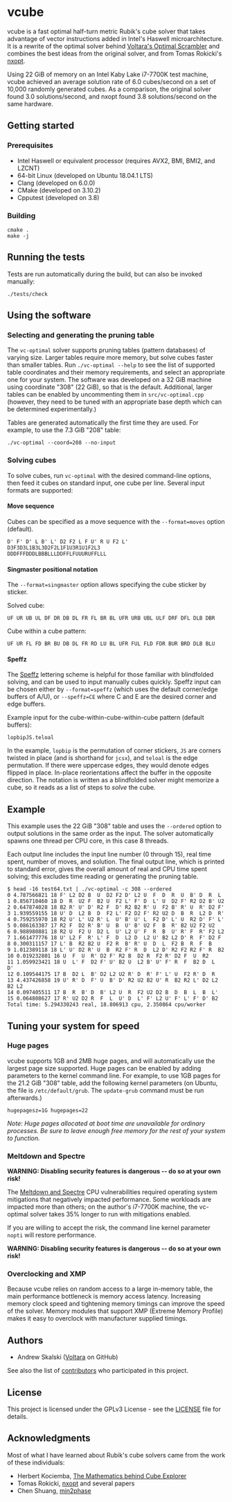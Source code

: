 # vcube

vcube is a fast optimal half-turn metric Rubik's cube solver that takes
advantage of vector instructions added in Intel's Haswell microarchitecture.
It is a rewrite of the optimal solver behind
[Voltara's Optimal Scrambler](https://voltara.org/cube/) and combines the
best ideas from the original solver, and from Tomas Rokicki's
[nxopt](https://github.com/rokicki/cube20src).

Using 22 GiB of memory on an Intel Kaby Lake i7-7700K test machine, vcube
achieved an average solution rate of 6.0 cubes/second on a set of 10,000
randomly generated cubes.  As a comparison, the original solver found 3.0
solutions/second, and nxopt found 3.8 solutions/second on the same hardware.

## Getting started

### Prerequisites

* Intel Haswell or equivalent processor (requires AVX2, BMI, BMI2, and LZCNT)
* 64-bit Linux (developed on Ubuntu 18.04.1 LTS)
* Clang (developed on 6.0.0)
* CMake (developed on 3.10.2)
* Cpputest (developed on 3.8)

### Building

```
cmake .
make -j
```

## Running the tests

Tests are run automatically during the build, but can also be invoked manually:

```
./tests/check
```

## Using the software

### Selecting and generating the pruning table

The `vc-optimal` solver supports pruning tables (pattern databases) of
varying size.  Larger tables require more memory, but solve cubes faster
than smaller tables.  Run `./vc-optimal --help` to see the list of supported
table coordinates and their memory requirements, and select an appropriate
one for your system.  The software was developed on a 32 GiB machine using
coordinate "308" (22 GiB), so that is the default.  Additional, larger
tables can be enabled by uncommenting them in `src/vc-optimal.cpp`
(however, they need to be tuned with an appropriate base depth which can
be determined experimentally.)

Tables are generated automatically the first time they are used.
For example, to use the 7.3 GiB "208" table:
```
./vc-optimal --coord=208 --no-input
```

### Solving cubes

To solve cubes, run `vc-optimal` with the desired command-line options,
then feed it cubes on standard input, one cube per line.  Several input
formats are supported:

#### Move sequence

Cubes can be specified as a move sequence with the `--format=moves`
option (default).
```
D' F' D' L B' L' D2 F2 L F U' R U F2 L'
D3F3D3L1B3L3D2F2L1F1U3R1U1F2L3
DDDFFFDDDLBBBLLLDDFFLFUUURUFFLLL
```

#### Singmaster positional notation

The `--format=singmaster` option allows specifying the cube sticker by
sticker.

Solved cube:
```
UF UR UB UL DF DR DB DL FR FL BR BL UFR URB UBL ULF DRF DFL DLB DBR
```

Cube within a cube pattern:
```
UF UR FL FD BR BU DB DL FR RD LU BL UFR FUL FLD FDR BUR BRD DLB BLU
```

#### Speffz

The [Speffz](https://www.speedsolving.com/wiki/index.php/Speffz) lettering
scheme is helpful for those familiar with blindfolded solving, and can be
used to input manually cubes quickly.  Speffz input can be chosen either
by `--format=speffz` (which uses the default corner/edge buffers of A/U),
or `--speffz=CE` where C and E are the desired corner and edge buffers.

Example input for the cube-within-cube-within-cube pattern (default buffers):
```
lopbipJS.teloal
```

In the example, `lopbip` is the permutation of corner stickers, `JS` are
corners twisted in place (and is shorthand for `jcsx`), and `teloal` is
the edge permutation.  If there were uppercase edges, they would denote
edges flipped in place.  In-place reorientations affect the buffer in the
opposite direction.  The notation is written as a blindfolded solver might
memorize a cube, so it reads as a list of steps to *solve* the cube.

## Example

This example uses the 22 GiB "308" table and uses the `--ordered` option
to output solutions in the same order as the input.  The solver automatically
spawns one thread per CPU core, in this case 8 threads.

Each output line includes the input line number (0 through 15), real time
spent, number of moves, and solution.  The final output line, which is
printed to standard error, gives the overall amount of real and CPU time
spent solving; this excludes time reading or generating the pruning table.

```
$ head -16 test64.txt | ./vc-optimal -c 308 --ordered
0 4.787566821 18 F' L2 D2 B  U  D2 F2 D' L2 U  F  D  R  U  B' D  R  L
1 0.856710460 18 D  R  U2 F  B2 U  F2 L' F' D  L' U  D2 F' R2 D2 B' U2
2 0.647874028 18 B2 R' U' D' R2 F  D' R2 B2 R' U  F2 B' R' U  R' D2 F'
3 1.939559155 18 U' D  L2 B  D  F2 L' F2 D2 F' R2 U2 D  B  R  L2 D  R'
4 0.759255970 18 R2 U' L' U2 R' L  U' B' U' L  F2 D' L' U  R2 D' F' L'
5 0.086163387 17 R2 F  D2 R' B' U  B  U' B' U2 F  B  R' B2 U2 F2 U2
6 0.988980881 18 R2 U  F2 U  D2 L  U' L2 U' F  R  B  U' R' F  R' F2 L2
7 1.661477776 18 U' L2 F  R' L' F  D  L2 D  L2 U' B2 L2 D' R  F' D2 F
8 0.300311157 17 L' B  R2 B2 U  F2 R  B' R' U  D  L  F2 B  R  F  B
9 1.012389118 18 L' U' D2 R' U  B  R2 F' R  D  L2 D' R2 F2 R2 F' R  B2
10 0.019232801 16 U  F  U  R' D2 F' R2 B  D2 R  F2 R' D2 F  U  R2
11 1.059923421 18 U  L' F  D2 F' U' B2 U  L2 B' U' F' R  F  B2 D  L  D'
12 0.109544175 17 B  D2 L  B' D2 L2 U2 R' D  R' F' L' U  F2 R' D  R
13 4.437426858 19 U' R' D  F' U  B' D' R2 U2 B2 U' R  B2 R2 L' D2 L2 B2 L2
14 0.097405511 17 B  R  B' D  B' L2 U  R  F2 U2 D2 B  D  B  L  B  L'
15 0.064808627 17 R' U2 D2 R  F  L  U' D  L' F' L2 U' F' L' F' D' B2
Total time: 5.294330243 real, 18.806913 cpu, 2.350864 cpu/worker
```

## Tuning your system for speed

### Huge pages

vcube supports 1GB and 2MB huge pages, and will automatically use the
largest page size supported.  Huge pages can be enabled by adding
parameters to the kernel command line.  For example, to use 1GB pages for
the 21.2 GiB "308" table, add the following kernel parameters (on Ubuntu,
the file is `/etc/default/grub`.  The `update-grub` command must be run
afterwards.)
```
hugepagesz=1G hugepages=22
```

*Note: Huge pages allocated at boot time are unavailable for ordinary
processes.  Be sure to leave enough free memory for the rest of your system
to function.*

### Meltdown and Spectre

**WARNING: Disabling security features is dangerous -- do so at your own risk!**

The [Meltdown and Spectre](https://meltdownattack.com/) CPU vulnerabilities
required operating system mitigations that negatively impacted performance.
Some workloads are impacted more than others; on the author's i7-7700K
machine, the vc-optimal solver takes 35% longer to run with mitigations
enabled.

If you are willing to accept the risk, the command line kernel parameter
`nopti` will restore performance.

**WARNING: Disabling security features is dangerous -- do so at your own risk!**

### Overclocking and XMP

Because vcube relies on random access to a large in-memory table, the main
performance bottleneck is memory access latency.  Increasing memory clock
speed and tightening memory timings can improve the speed of the solver.
Memory modules that support XMP (Extreme Memory Profile) makes it easy to
overclock with manufacturer supplied timings.

## Authors

* Andrew Skalski ([Voltara](https://github.com/Voltara) on GitHub)

See also the list of
[contributors](https://github.com/Voltara/vcube/contributors) who
participated in this project.

## License

This project is licensed under the GPLv3 License - see the [LICENSE](LICENSE)
file for details.

## Acknowledgments

Most of what I have learned about Rubik's cube solvers came from the work
of these individuals:
* Herbert Kociemba, [The Mathematics behind Cube Explorer](http://kociemba.org/cube.htm)
* Tomas Rokicki, [nxopt](https://github.com/rokicki/cube20src) and several papers
* Chen Shuang, [min2phase](https://github.com/cs0x7f/min2phase)
